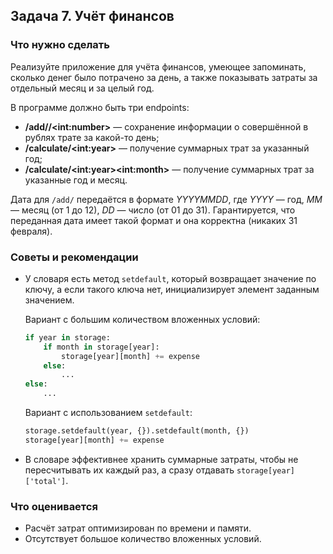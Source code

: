## Задача 7. Учёт финансов
### Что нужно сделать
Реализуйте приложение для учёта финансов, умеющее запоминать, сколько денег было потрачено за день, а также показывать затраты за отдельный месяц и за целый год.

В программе должно быть три endpoints:

- **/add/<date>/\<int:number\>** — сохранение информации о совершённой в рублях трате за какой-то день;
- **/calculate/\<int:year\>** — получение суммарных трат за указанный год;
- **/calculate/\<int:year>\<int:month>** — получение суммарных трат за указанные год и месяц.

Дата для `/add/` передаётся в формате _YYYYMMDD_, где _YYYY_ — год, _MM_ — месяц (от 1 до 12), _DD_ — число (от 01 до 31). Гарантируется, что переданная дата имеет такой формат и она корректна (никаких 31 февраля).
### Советы и рекомендации
- У словаря есть метод `setdefault`, который возвращает значение по ключу, а если такого ключа нет, инициализирует элемент заданным значением.

    Вариант с большим количеством вложенных условий:
    
    ```python
    if year in storage:
        if month in storage[year]:
            storage[year][month] += expense
        else:
            ...
    else:
        ...
    ```

    Вариант с использованием `setdefault`:
    
    ```python
    storage.setdefault(year, {}).setdefault(month, {})
    storage[year][month] += expense
    ```

- В словаре эффективнее хранить суммарные затраты, чтобы не пересчитывать их каждый раз, а сразу отдавать `storage[year]['total']`.
### Что оценивается
- Расчёт затрат оптимизирован по времени и памяти.
- Отсутствует большое количество вложенных условий.
